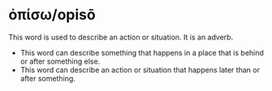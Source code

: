 # ὀπίσω/opisō
This word is used to describe an action or situation. It is an adverb.
* This word can describe something that happens in a place that is behind or after something else.
* This word can describe an action or situation that happens later than or after something.
